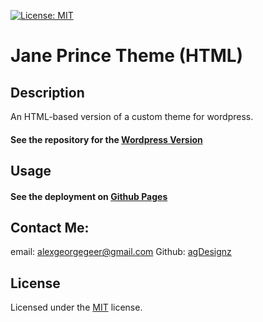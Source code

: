 [![License: MIT](https://img.shields.io/badge/License-MIT-yellow.svg)](https://opensource.org/licenses/MIT)

# Jane Prince Theme (HTML)

## Description

An HTML-based version of a custom theme for wordpress.

#### See the repository for the [Wordpress Version](https://github.com/agDesignz/jane_prince_wp)

## Usage

#### See the deployment on [Github Pages](https://agdesignz.github.io/jane_prince_html/)

## Contact Me:

email: [alexgeorgegeer@gmail.com](alexgeorgegeer@gmail.com)
Github: [agDesignz](https://github.com/agDesignz)

## License

Licensed under the [MIT](https://opensource.org/license/mit/) license.
